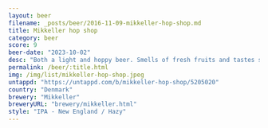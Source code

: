 ```yaml
---
layout: beer
filename: _posts/beer/2016-11-09-mikkeller-hop-shop.md
title: Mikkeller hop shop
category: beer
score: 9
beer-date: "2023-10-02"
desc: "Both a light and hoppy beer. Smells of fresh fruits and tastes similar. Each sip makes me happy"
permalink: /beer/:title.html
img: /img/list/mikkeller-hop-shop.jpeg
untappd: "https://untappd.com/b/mikkeller-hop-shop/5205020"
country: "Denmark"
brewery: "Mikkeller"
breweryURL: "brewery/mikkeller.html"
style: "IPA - New England / Hazy"
---
```

